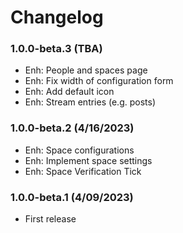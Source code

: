 Changelog
=========
### 1.0.0-beta.3 (TBA)
- Enh: People and spaces page
- Enh: Fix width of configuration form
- Enh: Add default icon
- Enh: Stream entries (e.g. posts)

### 1.0.0-beta.2 (4/16/2023)
- Enh: Space configurations
- Enh: Implement space settings
- Enh: Space Verification Tick

### 1.0.0-beta.1 (4/09/2023)
- First release

